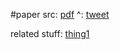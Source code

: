 #paper 
src: [pdf](https://www.henryyuen.net/spring2022/projects/adscft.pdf)
^: [tweet](https://twitter.com/TheGregYang/status/1689847946895147008) 

related stuff: [thing1](https://www.dropbox.com/s/lw1spohji46gdx0/AdS_QEC_project_final.pdf?dl=0) 
